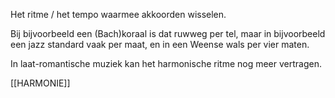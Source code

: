 Het ritme / het tempo waarmee akkoorden wisselen.

Bij bijvoorbeeld een (Bach)koraal is dat ruwweg per tel, maar in bijvoorbeeld een jazz standard vaak per maat, en in een Weense wals per vier maten.

In laat-romantische muziek kan het harmonische ritme nog meer vertragen.

[[HARMONIE]]